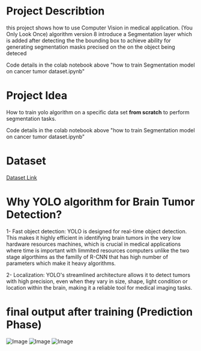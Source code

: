 
# Project Describtion
this project shows how to use Computer Vision in medical application. (You Only Look Once) algorithm version 8 introduce a Segmentation layer which is added after detecting the the bounding box to achieve ability for generating segmentation masks precised on the on the object being deteced

Code details in the colab notebook above "how to train Segmentation model on cancer tumor dataset.ipynb"

# Project Idea
How to train yolo algorithm on a specific data set **from scratch** to perform segmentation tasks.


Code details in the colab notebook above "how to train Segmentation model on cancer tumor dataset.ipynb"


# Dataset
[Dataset Link](https://www.kaggle.com/datasets/sartajbhuvaji/brain-tumor-classification-mri/data)

# Why YOLO algorithm for Brain Tumor Detection?
1- Fast object detection: YOLO is designed for real-time object detection. This makes it highly efficient in identifying brain tumors in the very low hardware resources machines, which is crucial in medical applications where time is important with limmited resources computers unlike the two stage algorthims as the familly of R-CNN that has high number of parameters which make it heavy algorithms.

2- Localization: YOLO's streamlined architecture allows it to detect tumors with high precision, even when they vary in size, shape, light condition or location within the brain, making it a reliable tool for medical imaging tasks.

# final output after training (Prediction Phase)
![Image](https://github.com/user-attachments/assets/ac780dd6-f1c7-44d8-a236-87dde0e36ea9)
![Image](https://github.com/user-attachments/assets/893b63f0-341e-469a-87cc-0059186d8a7b)
![Image](https://github.com/user-attachments/assets/2eab9407-fc1c-4bbe-b404-0128636824e9)



